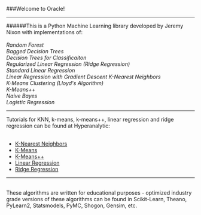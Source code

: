 ###Welcome to Oracle!

***

######This is a Python Machine Learning library developed by Jeremy Nixon with implementations of:
<br><br>
*Random Forest*<br>
*Bagged Decision Trees*<br>
*Decision Trees for Classificaiton*<br>
*Regularized Linear Regression (Ridge Regression)*<br>
*Standard Linear Regression*<br>
*Linear Regression with Gradient Descent*
*K-Nearest Neighbors*<br>
*K-Means Clustering (Lloyd's Algorithm)*<br>
*K-Means++* <br>
*Naive Bayes* <br>
*Logistic Regression*<br>

***

Tutorials for KNN, k-means, k-means++, linear regression and ridge regression can be found at Hyperanalytic:<br><br>
* <a href='http://hyperanalytic.net/KNN'>K-Nearest Neighbors</a><br>
* <a href='http://hyperanalytic.net/k-means'>K-Means</a><br>
* <a href='http://hyperanalytic.net/k-means++'>K-Means++</a><br>
* <a href='http://hyperanalytic.net/linear-regression'>Linear Regression</a><br>
* <a href='http://hyperanalytic.net/ridge-regression'>Ridge Regression</a><br>

***

<br>These algorithms are written for educational purposes - optimized industry grade versions of these algorithms can be found in Scikit-Learn, Theano, PyLearn2, Statsmodels, PyMC, Shogon, Gensim, etc.





